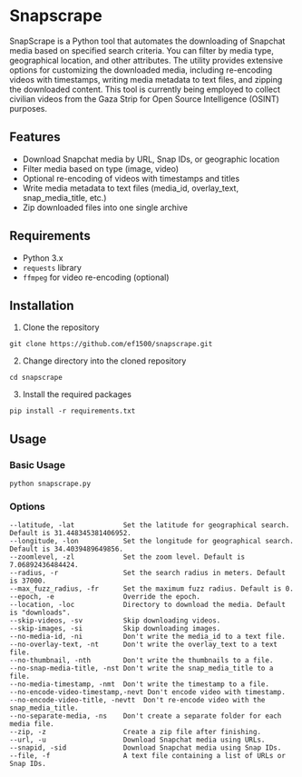 # Snapscrape

SnapScrape is a Python tool that automates the downloading of Snapchat media based on specified search criteria. You can filter by media type, geographical location, and other attributes. The utility provides extensive options for customizing the downloaded media, including re-encoding videos with timestamps, writing media metadata to text files, and zipping the downloaded content. This tool is currently being employed to collect civilian videos from the Gaza Strip for Open Source Intelligence (OSINT) purposes.

## Features
- Download Snapchat media by URL, Snap IDs, or geographic location
- Filter media based on type (image, video)
- Optional re-encoding of videos with timestamps and titles
- Write media metadata to text files (media_id, overlay_text, snap_media_title, etc.)
- Zip downloaded files into one single archive

## Requirements
- Python 3.x
- `requests` library
- `ffmpeg` for video re-encoding (optional)

## Installation

1. Clone the repository

```
git clone https://github.com/ef1500/snapscrape.git
```

2. Change directory into the cloned repository

```
cd snapscrape
```

3. Install the required packages

```
pip install -r requirements.txt
```

## Usage
### Basic Usage

```
python snapscrape.py
```

### Options
```
--latitude, -lat            Set the latitude for geographical search. Default is 31.448345381406952.
--longitude, -lon           Set the longitude for geographical search. Default is 34.4039489649856.
--zoomlevel, -zl            Set the zoom level. Default is 7.06892436484424.
--radius, -r                Set the search radius in meters. Default is 37000.
--max_fuzz_radius, -fr      Set the maximum fuzz radius. Default is 0.
--epoch, -e                 Override the epoch.
--location, -loc            Directory to download the media. Default is "downloads".
--skip-videos, -sv          Skip downloading videos.
--skip-images, -si          Skip downloading images.
--no-media-id, -ni          Don't write the media_id to a text file.
--no-overlay-text, -nt      Don't write the overlay_text to a text file.
--no-thumbnail, -nth        Don't write the thumbnails to a file.
--no-snap-media-title, -nst Don't write the snap_media_title to a file.
--no-media-timestamp, -nmt  Don't write the timestamp to a file.
--no-encode-video-timestamp,-nevt Don't encode video with timestamp.
--no-encode-video-title, -nevtt  Don't re-encode video with the snap_media_title.
--no-separate-media, -ns    Don't create a separate folder for each media file.
--zip, -z                   Create a zip file after finishing.
--url, -u                   Download Snapchat media using URLs.
--snapid, -sid              Download Snapchat media using Snap IDs.
--file, -f                  A text file containing a list of URLs or Snap IDs.
```
